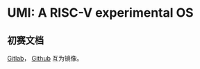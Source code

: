 # UMI: A RISC-V experimental OS

## 初赛文档

[Gitlab](https://gitlab.eduxiji.net/PLNTRY/OSKernel2023-umi/-/blob/comp1/README.md)，
[Github](https://github.com/js2xxx/umi/blob/comp1/README.md)
互为镜像。
